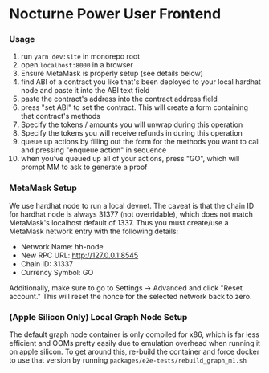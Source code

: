 # Nocturne Power User Frontend

### Usage

1. run `yarn dev:site` in monorepo root
2. open `localhost:8000` in a browser
3. Ensure MetaMask is properly setup (see details below)
4. find ABI of a contract you like that's been deployed to your local hardhat node and paste it into the ABI text field
5. paste the contract's address into the contract address field
6. press "set ABI" to set the contract. This will create a form containing that contract's methods
7. Specify the tokens / amounts you will unwrap during this operation
8. Specify the tokens you will receive refunds in during this operation
9. queue up actions by filling out the form for the methods you want to call and pressing "enqueue action" in sequence
10. when you've queued up all of your actions, press "GO", which will prompt MM to ask to generate a proof

### MetaMask Setup

We use hardhat node to run a local devnet. The caveat is that the chain ID for hardhat node is always 31377 (not overridable), which does not match MetaMask's localhost default of 1337. Thus you must create/use a MetaMask network entry with the following details:

- Network Name: hh-node
- New RPC URL: http://127.0.0.1:8545
- Chain ID: 31337
- Currency Symbol: GO

Additionally, make sure to go to Settings -> Advanced and click "Reset account." This will reset the nonce for the selected network back to zero.

### (Apple Silicon Only) Local Graph Node Setup

The default graph node container is only compiled for x86, which is far less efficient and OOMs pretty easily due to emulation overhead when running it on apple silicon. To get around this, re-build the container and force docker to use that version by running `packages/e2e-tests/rebuild_graph_m1.sh`
